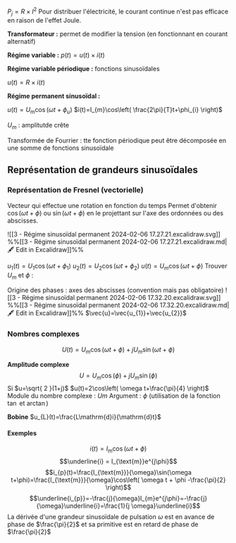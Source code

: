 $P_{j}=R\times I^{2}$
Pour distribuer l'électricité, le courant continue n'est pas efficace en raison de l'effet Joule.

**Transformateur :** permet de modifier la tension (en fonctionnant en courant alternatif)

**Régime variable :**
$p(t)=u(t)\times i(t)$

**Régime variable périodique :** fonctions sinusoïdales

$u(t)=R \times i(t)$


**Régime permanent sinusoïdal :**

$u(t)=U_{\text{m}}\cos(\omega t+\phi_{u})$
$i(t)=I_{m}\cos\left( \frac{2\pi}{T}t+\phi_{i} \right)$

$U_{m}$ : amplitutde crête

Transformée de Fourrier : tte fonction périodique peut être décomposée en une somme de fonctions sinusoïdale

## Représentation de grandeurs sinusoïdales
### Représentation de Fresnel (vectorielle)
Vecteur qui effectue une rotation en fonction du temps
Permet d'obtenir $\cos(\omega t+\phi)$ ou $\sin(\omega t+\phi)$ en le projettant sur l'axe des ordonnées ou des abscisses.

![[3 - Régime sinusoïdal permanent 2024-02-06 17.27.21.excalidraw.svg]]
%%[[3 - Régime sinusoïdal permanent 2024-02-06 17.27.21.excalidraw.md|🖋 Edit in Excalidraw]]%%

$u_{1}(t)=U_{1}\cos(\omega t+\phi_{1})$
$u_{2}(t)=U_{2}\cos(\omega t+\phi_{2})$
$u(t)=U_{m}\cos(\omega t+\phi)$
Trouver $U_{m}$ et $\phi$ :

Origine des phases : axes des abscisses (convention mais pas obligatoire)
![[3 - Régime sinusoïdal permanent 2024-02-06 17.32.20.excalidraw.svg]]
%%[[3 - Régime sinusoïdal permanent 2024-02-06 17.32.20.excalidraw.md|🖋 Edit in Excalidraw]]%%
$\vec{u}=\vec{u_{1}}+\vec{u_{2}}$

### Nombres complexes
$$U(t)=U_{m}\cos(\omega t+\phi)+jU_{m}\sin(\omega t+\phi)$$

**Amplitude complexe**
$$U=U_{m}\cos(\phi )+jU_{m}\sin(\phi)$$ Si $u=\sqrt{ 2 }(1+j)$
$u(t)=2\cos\left( \omega t+\frac{\pi}{4} \right)$
Module du nombre complexe : $Um$
Argument : $\phi$ (utilisation de la fonction $\tan$ et $\arctan$)

**Bobine**
$u_{L}(t)=\frac{L\mathrm{d}i}{\mathrm{d}t}$

#### Exemples
$$i(t)= I_{\text{m}}\cos(\omega t+\phi)$$
$$\underline{i} = I_{\text{m}}e^{j\phi}$$
$$i_{p}(t)=\frac{I_{\text{m}}}{\omega}\sin(\omega t+\phi)=\frac{I_{\text{m}}}{\omega}\cos\left( \omega t + \phi -\frac{\pi}{2} \right)$$
$$\underline{i_{p}}=-\frac{j}{\omega}I_{m}e^{j\phi}=-\frac{j}{\omega}\underline{i}=\frac{1}{j \omega}\underline{i}$$
La dérivée d'une grandeur sinusoïdale de pulsation $\omega$ est en avance de phase de $\frac{\pi}{2}$ et sa primitive est en retard de phase de $\frac{\pi}{2}$

